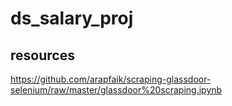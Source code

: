 # ds_salary_proj

## resources
https://github.com/arapfaik/scraping-glassdoor-selenium/raw/master/glassdoor%20scraping.ipynb


